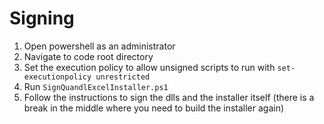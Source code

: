 # Signing

1. Open powershell as an administrator
2. Navigate to code root directory
3. Set the execution policy to allow unsigned scripts to run with `set-executionpolicy unrestricted`
4. Run `SignQuandlExcelInstaller.ps1`
5. Follow the instructions to sign the dlls and the installer itself (there is a break in the middle where you need to build the installer again)